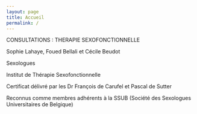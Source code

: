 ```yaml
---
layout: page
title: Accueil
permalink: /
---
```


CONSULTATIONS : THERAPIE SEXOFONCTIONNELLE

Sophie Lahaye, Foued Bellali et Cécile Beudot

Sexologues

Institut de Thérapie Sexofonctionnelle

Certificat délivré par les Dr François de Carufel et Pascal de Sutter

Reconnus comme membres adhérents à la SSUB (Société des Sexologues Universitaires de Belgique)
